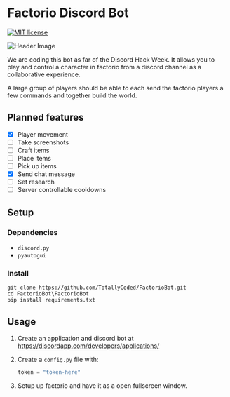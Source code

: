 # Factorio Discord Bot

[![MIT license](https://img.shields.io/badge/License-MIT-blue.svg)](https://lbesson.mit-license.org/)

![Header Image][header-image.png]


We are coding this bot as far of the Discord Hack Week. It allows you to play and control a character in factorio from a discord channel as a collaborative experience. 

A large group of players should be able to each send the factorio players a few commands and together build the world.

## Planned features
- [x] Player movement
- [ ] Take screenshots
- [ ] Craft items
- [ ] Place items
- [ ] Pick up items
- [x] Send chat message
- [ ] Set research
- [ ] Server controllable cooldowns

## Setup
### Dependencies
- `discord.py`
- `pyautogui`

### Install
```commandline
git clone https://github.com/TotallyCoded/FactorioBot.git
cd FactorioBot\FactorioBot
pip install requirements.txt
```

## Usage
1. Create an application and discord bot at https://discordapp.com/developers/applications/
2. Create a `config.py` file with:

    ```py
    token = "token-here"
    ```
3. Setup up factorio and have it as a open fullscreen window.

[header-image.png]: https://i.imgur.com/ZW2V92t.png


